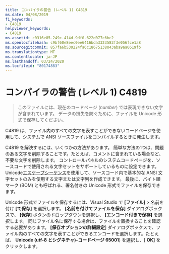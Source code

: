 ```yaml
---
title: コンパイラの警告 (レベル 1) C4819
ms.date: 04/08/2019
f1_keywords:
- C4819
helpviewer_keywords:
- C4819
ms.assetid: c0316e85-249c-414d-9df0-622d077c6bc2
ms.openlocfilehash: c9bf60e8eec0ee6416bda3323583f3e056fce1a8
ms.sourcegitcommit: 857fa6b530224fa6c18675138043aba9aa0619fb
ms.translationtype: MT
ms.contentlocale: ja-JP
ms.lasthandoff: 03/24/2020
ms.locfileid: "80174883"
---
```

# <a name="compiler-warning-level-1-c4819"></a>コンパイラの警告 (レベル 1) C4819

> このファイルには、現在のコードページ (*number*) では表現できない文字が含まれています。 データの損失を防ぐために、ファイルを Unicode 形式で保存してください。

C4819 は、ファイル内のすべての文字を表すことができないコードページを使用して、システムで ANSI ソースファイルをコンパイルするときに発生します。

C4819 を解決するには、いくつかの方法があります。 簡単な方法の1つは、問題のある文字を削除することです。たとえば、コメントに含まれている場合など、不要な文字を削除します。 コントロールパネルのシステムコードページを、ソースコードで使用される文字セットをサポートしているものに設定できます。 Unicode[エスケープシーケンス](/cpp/c-language/escape-sequences)を使用して、ソースコード内で基本的な ANSI 文字セットのみを使用する文字または文字列を作成できます。 最後に、バイト順マーク (BOM) とも呼ばれる、署名付きの Unicode 形式でファイルを保存できます。

Unicode 形式でファイルを保存するには、Visual Studio で **[ファイル]**  > 名前を付け **[て保存]** を選択します。 **[名前を付けてファイルを保存]** ダイアログボックスで、 **[保存]** ボタンのドロップダウンを選択し、 **[エンコード付きで保存]** を選択します。 同じファイル名に保存する場合は、ファイルを置換することを確認する必要があります。 **[保存オプションの詳細設定**] ダイアログボックスで、ファイル内のすべての文字を表すことができるエンコードを選択します。たとえば、 **Unicode (utf-8 とシグネチャ)-コードページ 65001**) を選択し、[ **OK]** をクリックします。
